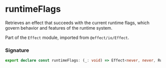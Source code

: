 # runtimeFlags

Retrieves an effect that succeeds with the current runtime flags, which
govern behavior and features of the runtime system.

Part of the `Effect` module, imported from `@effect/io/Effect`.

### Signature

```typescript
export declare const runtimeFlags: (_: void) => Effect<never, never, RuntimeFlags.RuntimeFlags>
```
